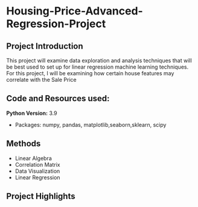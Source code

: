 # Housing-Price-Advanced-Regression-Project

## Project Introduction
This project will examine data exploration and analysis techniques that will be best used to set up for linear regression machine learning techniques. For this project, I will be examining how certain house features may correlate with the Sale Price


## Code and Resources used:
**Python Version:** 3.9
* Packages: numpy, pandas, matplotlib,seaborn,sklearn, scipy

## Methods
* Linear Algebra
* Correlation Matrix
* Data Visualization
* Linear Regression

## Project Highlights
